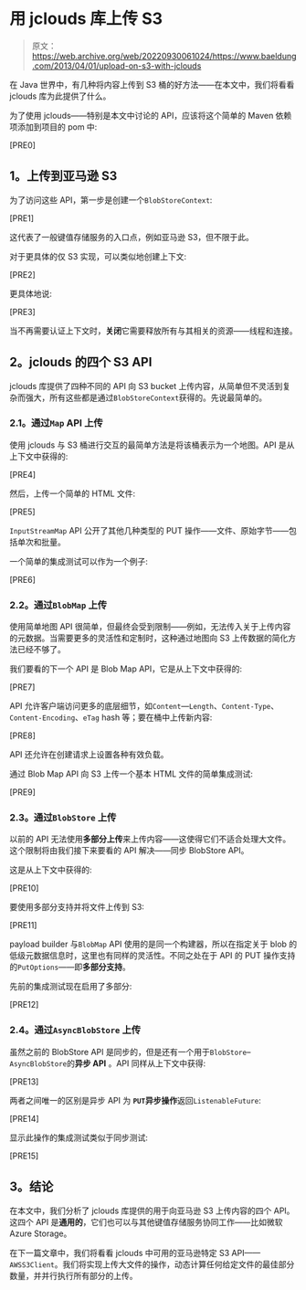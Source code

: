 # 用 jclouds 库上传 S3

> 原文：<https://web.archive.org/web/20220930061024/https://www.baeldung.com/2013/04/01/upload-on-s3-with-jclouds>

在 Java 世界中，有几种将内容上传到 S3 桶的好方法——在本文中，我们将看看 jclouds 库为此提供了什么。

为了使用 jclouds——特别是本文中讨论的 API，应该将这个简单的 Maven 依赖项添加到项目的 pom 中:

[PRE0]

## **1。上传到亚马逊 S3**

为了访问这些 API，第一步是创建一个`BlobStoreContext`:

[PRE1]

这代表了一般键值存储服务的入口点，例如亚马逊 S3，但不限于此。

对于更具体的仅 S3 实现，可以类似地创建上下文:

[PRE2]

更具体地说:

[PRE3]

当不再需要认证上下文时，**关闭**它需要释放所有与其相关的资源——线程和连接。

## **2。jclouds 的四个 S3 API**

jclouds 库提供了四种不同的 API 向 S3 bucket 上传内容，从简单但不灵活到复杂而强大，所有这些都是通过`BlobStoreContext`获得的。先说最简单的。

### **2.1。通过`Map` API** 上传

使用 jclouds 与 S3 桶进行交互的最简单方法是将该桶表示为一个地图。API 是从上下文中获得的:

[PRE4]

然后，上传一个简单的 HTML 文件:

[PRE5]

`InputStreamMap` API 公开了其他几种类型的 PUT 操作——文件、原始字节——包括单次和批量。

一个简单的集成测试可以作为一个例子:

[PRE6]

### **2.2。通过`BlobMap`** 上传

使用简单地图 API 很简单，但最终会受到限制——例如，无法传入关于上传内容的元数据。当需要更多的灵活性和定制时，这种通过地图向 S3 上传数据的简化方法已经不够了。

我们要看的下一个 API 是 Blob Map API，它是从上下文中获得的:

[PRE7]

API 允许客户端访问更多的底层细节，如`Content`—`Length`、`Content-Type`、`Content-Encoding`、`eTag` hash 等；要在桶中上传新内容:

[PRE8]

API 还允许在创建请求上设置各种有效负载。

通过 Blob Map API 向 S3 上传一个基本 HTML 文件的简单集成测试:

[PRE9]

### **2.3。通过`BlobStore`** 上传

以前的 API 无法使用**多部分上传**来上传内容——这使得它们不适合处理大文件。这个限制将由我们接下来要看的 API 解决——同步 BlobStore API。

这是从上下文中获得的:

[PRE10]

要使用多部分支持并将文件上传到 S3:

[PRE11]

payload builder 与`BlobMap` API 使用的是同一个构建器，所以在指定关于 blob 的低级元数据信息时，这里也有同样的灵活性。不同之处在于 API 的 PUT 操作支持的`PutOptions`——即**多部分支持**。

先前的集成测试现在启用了多部分:

[PRE12]

### **2.4。通过`AsyncBlobStore`** 上传

虽然之前的 BlobStore API 是同步的，但是还有一个用于`BlobStore`–`AsyncBlobStore`的**异步 API** 。API 同样从上下文中获得:

[PRE13]

两者之间唯一的区别是异步 API 为 **`PUT`异步操作**返回`ListenableFuture`:

[PRE14]

显示此操作的集成测试类似于同步测试:

[PRE15]

## **3。结论**

在本文中，我们分析了 jclouds 库提供的用于向亚马逊 S3 上传内容的四个 API。这四个 API 是**通用的**，它们也可以与其他键值存储服务协同工作——比如微软 Azure Storage。

在下一篇文章中，我们将看看 jclouds 中可用的亚马逊特定 S3 API——`AWSS3Client`。我们将实现上传大文件的操作，动态计算任何给定文件的最佳部分数量，并并行执行所有部分的上传。